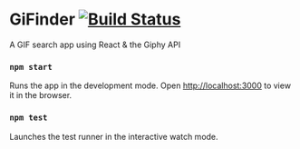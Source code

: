 # GiFinder [![Build Status](https://travis-ci.org/MHUS25/giphy-search.svg?branch=master)](https://travis-ci.org/MHUS25/giphy-search)

A GIF search app using React & the Giphy API

### `npm start`

Runs the app in the development mode.
Open [http://localhost:3000](http://localhost:3000) to view it in the browser.

### `npm test`

Launches the test runner in the interactive watch mode.
